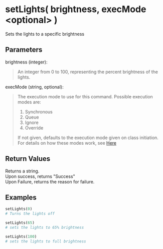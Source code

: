 # setLights( brightness, execMode \<optional> )

Sets the lights to a specific brightness

## Parameters

brightness (integer):  
> An integer from 0 to 100, representing the percent brightness of the lights.

execMode (string, optional):
> The execution mode to use for this command. Possible execution modes are:
>
> 1. Synchronous
> 1. Queue
> 1. Ignore
> 1. Override
>
> If not given, defaults to the execution mode given on class initiation.  
> For details on how these modes work, see [Here](../executionModes.md)

## Return Values

Returns a string.  
Upon success, returns "Success"  
Upon Failure, returns the reason for failure.

## Examples

```py
setLights(0)
# Turns the lights off

setLights(65)
# sets the lights to 65% brightness

setLights(100)
# sets the lights to full brightness
```
